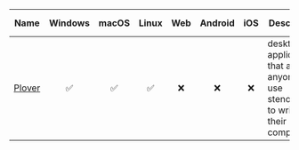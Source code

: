 | Name          | Windows       | macOS | Linux | Web | Android | iOS | Description | Latest release |
| ------------- |:-------------:| :----:| :---: |:--: | :------:| :--:| ----------- | ---- |
| [Plover](http://opensteno.org/)        | ✅            | ✅    | ✅     |  ❌  | ❌      | ❌  | desktop application that allows anyone to use stenography to write on their computer | nov 2017 |